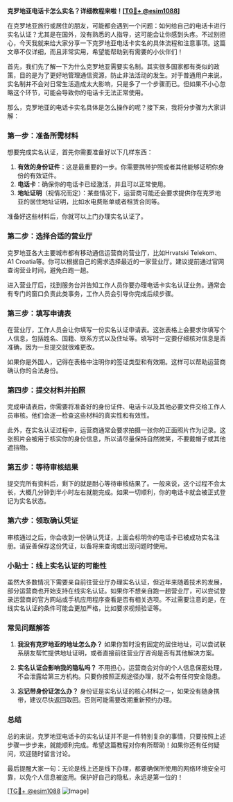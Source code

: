 **克罗地亚电话卡怎么实名？详细教程来啦！[[TG💪+ @esim1088](https://t.me/s/esim1088)]**

在克罗地亚旅行或居住的朋友，可能都会遇到一个问题：如何给自己的电话卡进行实名认证？尤其是在国外，没有熟悉的人指导，这可能会让你感到头疼。不过别担心，今天我就来给大家分享一下克罗地亚电话卡实名的具体流程和注意事项。这篇文章不仅详细，而且非常实用，希望能帮助到有需要的小伙伴们！

首先，我们先了解一下为什么克罗地亚需要实名制。其实很多国家都有类似的政策，目的是为了更好地管理通信资源，防止非法活动的发生。对于普通用户来说，实名制并不会对日常生活造成太大影响，只是多了一个步骤而已。但如果不小心忽略这个环节，可能会导致你的电话卡无法正常使用。

那么，克罗地亚的电话卡实名具体是怎么操作的呢？接下来，我将分步骤为大家讲解：

### **第一步：准备所需材料**
想要完成实名认证，首先你需要准备好以下几样东西：
1. **有效的身份证件**：这是最重要的一步。你需要携带护照或者其他能够证明你身份的有效证件。
2. **电话卡**：确保你的电话卡已经激活，并且可以正常使用。
3. **地址证明**（视情况而定）：某些情况下，运营商可能还会要求提供你在克罗地亚的居住地址证明，比如水电费账单或者租赁合同等。

准备好这些材料后，你就可以上门办理实名认证了。

### **第二步：选择合适的营业厅**
克罗地亚各大主要城市都有移动通信运营商的营业厅，比如Hrvatski Telekom、A1 Croatia等。你可以根据自己的需求选择最近的一家营业厅。建议提前通过官网查询营业时间，避免白跑一趟。

进入营业厅后，找到服务台并告知工作人员你要办理电话卡实名认证业务。通常会有专门的窗口负责此类事务，工作人员会引导你完成后续步骤。

### **第三步：填写申请表**
在营业厅，工作人员会让你填写一份实名认证申请表。这张表格上会要求你填写个人信息，包括姓名、国籍、联系方式以及住址等。填写时一定要仔细核对信息是否准确，因为一旦提交就很难更改。

如果你是外国人，记得在表格中注明你的签证类型和有效期。这样可以帮助运营商确认你的合法身份。

### **第四步：提交材料并拍照**
完成申请表后，你需要将准备好的身份证件、电话卡以及其他必要文件交给工作人员审核。他们会逐一检查这些材料的真实性和有效性。

此外，在实名认证过程中，运营商通常会要求拍摄一张你的正面照片作为记录。这张照片会被用于核实你的身份信息，所以请尽量保持自然微笑，不要戴帽子或其他遮挡物。

### **第五步：等待审核结果**
提交完所有资料后，剩下的就是耐心等待审核结果了。一般来说，这个过程不会太长，大概几分钟到半小时左右就能完成。如果一切顺利，你的电话卡就会被正式登记为实名状态。

### **第六步：领取确认凭证**
审核通过之后，你会收到一份确认凭证，上面会标明你的电话卡已被成功实名注册。请妥善保存这份凭证，以备将来查询或出现问题时使用。

### **小贴士：线上实名认证的可能性**
虽然大多数情况下需要亲自前往营业厅办理实名认证，但近年来随着技术的发展，部分运营商也开始支持在线实名认证。如果你不想亲自跑一趟营业厅，可以尝试登录运营商的官方网站或手机应用程序查看是否有相关选项。不过需要注意的是，在线实名认证的条件可能会更加严格，比如要求视频验证等。

### **常见问题解答**
1. **我没有克罗地亚的地址怎么办？**
   如果你暂时没有固定的居住地址，可以尝试联系朋友帮忙提供地址证明，或者直接前往营业厅咨询是否有其他解决方案。

2. **实名认证会影响我的隐私吗？**
   不用担心，运营商会对你的个人信息保密处理，不会泄露给第三方机构。只要你按照正规途径办理，就不会有任何安全隐患。

3. **忘记带身份证怎么办？**
   身份证是实名认证的核心材料之一，如果没有随身携带，建议尽快返回取回。否则可能需要改期重新预约办理。

### **总结**
总的来说，克罗地亚电话卡的实名认证并不是一件特别复杂的事情，只要按照上述步骤一步步来，就能顺利完成。希望这篇教程对你有所帮助！如果你还有任何疑问，欢迎随时留言讨论。

最后提醒大家一句：无论是线上还是线下办理，都要确保所使用的网络环境安全可靠，以免个人信息被盗用。保护好自己的隐私，永远是第一位的！

[[TG💪+ @esim1088](https://t.me/s/esim1088) ![Image](https://i.postimg.cc/4NQfJmqS/Snipaste-2025-05-13-00-14-12.png)]